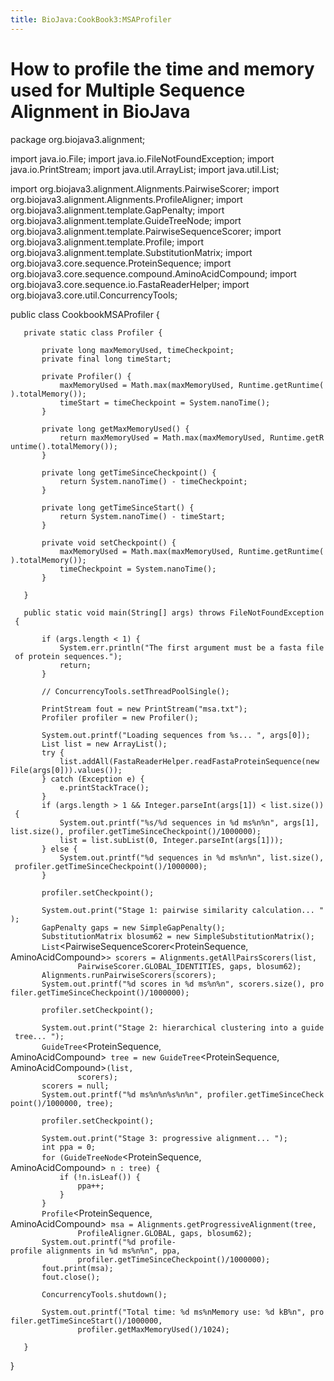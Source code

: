 ```yaml
---
title: BioJava:CookBook3:MSAProfiler
---
```


How to profile the time and memory used for Multiple Sequence Alignment in BioJava
==================================================================================

<java> package org.biojava3.alignment;

import java.io.File; import java.io.FileNotFoundException; import
java.io.PrintStream; import java.util.ArrayList; import java.util.List;

import org.biojava3.alignment.Alignments.PairwiseScorer; import
org.biojava3.alignment.Alignments.ProfileAligner; import
org.biojava3.alignment.template.GapPenalty; import
org.biojava3.alignment.template.GuideTreeNode; import
org.biojava3.alignment.template.PairwiseSequenceScorer; import
org.biojava3.alignment.template.Profile; import
org.biojava3.alignment.template.SubstitutionMatrix; import
org.biojava3.core.sequence.ProteinSequence; import
org.biojava3.core.sequence.compound.AminoAcidCompound; import
org.biojava3.core.sequence.io.FastaReaderHelper; import
org.biojava3.core.util.ConcurrencyTools;

public class CookbookMSAProfiler {

`   private static class Profiler {`

`       private long maxMemoryUsed, timeCheckpoint;`  
`       private final long timeStart;`

`       private Profiler() {`  
`           maxMemoryUsed = Math.max(maxMemoryUsed, Runtime.getRuntime().totalMemory());`  
`           timeStart = timeCheckpoint = System.nanoTime();`  
`       }`

`       private long getMaxMemoryUsed() {`  
`           return maxMemoryUsed = Math.max(maxMemoryUsed, Runtime.getRuntime().totalMemory());`  
`       }`

`       private long getTimeSinceCheckpoint() {`  
`           return System.nanoTime() - timeCheckpoint;`  
`       }`

`       private long getTimeSinceStart() {`  
`           return System.nanoTime() - timeStart;`  
`       }`

`       private void setCheckpoint() {`  
`           maxMemoryUsed = Math.max(maxMemoryUsed, Runtime.getRuntime().totalMemory());`  
`           timeCheckpoint = System.nanoTime();`  
`       }`

`   }`

`   public static void main(String[] args) throws FileNotFoundException {`

`       if (args.length < 1) {`  
`           System.err.println("The first argument must be a fasta file of protein sequences.");`  
`           return;`  
`       }`

`       // ConcurrencyTools.setThreadPoolSingle();`

`       PrintStream fout = new PrintStream("msa.txt");`  
`       Profiler profiler = new Profiler();`

`       System.out.printf("Loading sequences from %s... ", args[0]);`  
`       List`<ProteinSequence>` list = new ArrayList`<ProteinSequence>`();`  
`       try {`  
`           list.addAll(FastaReaderHelper.readFastaProteinSequence(new File(args[0])).values());`  
`       } catch (Exception e) {`  
`           e.printStackTrace();`  
`       }`  
`       if (args.length > 1 && Integer.parseInt(args[1]) < list.size()) {`  
`           System.out.printf("%s/%d sequences in %d ms%n%n", args[1], list.size(), profiler.getTimeSinceCheckpoint()/1000000);`  
`           list = list.subList(0, Integer.parseInt(args[1]));`  
`       } else {`  
`           System.out.printf("%d sequences in %d ms%n%n", list.size(), profiler.getTimeSinceCheckpoint()/1000000);`  
`       }`

`       profiler.setCheckpoint();`

`       System.out.print("Stage 1: pairwise similarity calculation... ");`  
`       GapPenalty gaps = new SimpleGapPenalty();`  
`       SubstitutionMatrix`<AminoAcidCompound>` blosum62 = new SimpleSubstitutionMatrix`<AminoAcidCompound>`();`  
`       List`<PairwiseSequenceScorer<ProteinSequence, AminoAcidCompound>`> scorers = Alignments.getAllPairsScorers(list,`  
`               PairwiseScorer.GLOBAL_IDENTITIES, gaps, blosum62);`  
`       Alignments.runPairwiseScorers(scorers);`  
`       System.out.printf("%d scores in %d ms%n%n", scorers.size(), profiler.getTimeSinceCheckpoint()/1000000);`

`       profiler.setCheckpoint();`

`       System.out.print("Stage 2: hierarchical clustering into a guide tree... ");`  
`       GuideTree`<ProteinSequence, AminoAcidCompound>` tree = new GuideTree`<ProteinSequence, AminoAcidCompound>`(list,`  
`               scorers);`  
`       scorers = null;`  
`       System.out.printf("%d ms%n%n%s%n%n", profiler.getTimeSinceCheckpoint()/1000000, tree);`

`       profiler.setCheckpoint();`

`       System.out.print("Stage 3: progressive alignment... ");`  
`       int ppa = 0;`  
`       for (GuideTreeNode`<ProteinSequence, AminoAcidCompound>` n : tree) {`  
`           if (!n.isLeaf()) {`  
`               ppa++;`  
`           }`  
`       }`  
`       Profile`<ProteinSequence, AminoAcidCompound>` msa = Alignments.getProgressiveAlignment(tree,`  
`               ProfileAligner.GLOBAL, gaps, blosum62);`  
`       System.out.printf("%d profile-profile alignments in %d ms%n%n", ppa,`  
`               profiler.getTimeSinceCheckpoint()/1000000);`  
`       fout.print(msa);`  
`       fout.close();`

`       ConcurrencyTools.shutdown();`

`       System.out.printf("Total time: %d ms%nMemory use: %d kB%n", profiler.getTimeSinceStart()/1000000,`  
`               profiler.getMaxMemoryUsed()/1024);`

`   }`

} </java>
